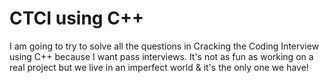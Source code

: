 # CTCI using C++

I am going to try to solve all the questions in Cracking the Coding Interview using C++ because I want pass interviews. It's not as fun as working on a real project but we live in an imperfect world & it's the only one we have!
